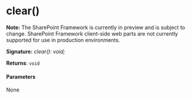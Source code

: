 # clear()
**Note:** The SharePoint Framework is currently in preview and is subject to change. SharePoint Framework client-side web parts are not currently supported for use in production environments.





**Signature:** _clear(): void;_

**Returns**: `void`





#### Parameters
None


